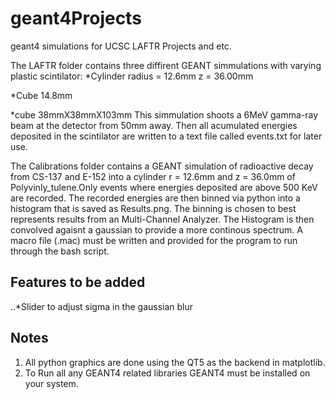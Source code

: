 # geant4Projects
geant4 simulations for UCSC LAFTR Projects and etc.

The LAFTR folder contains three diffirent GEANT simmulations with varying plastic scintilator:
*Cylinder radius = 12.6mm z = 36.00mm

*Cube 14.8mm

*cube 38mmX38mmX103mm
This simmulation shoots a 6MeV gamma-ray beam at the detector from 50mm away. Then all acumulated energies deposited in the scintilator are written to a text file called events.txt for later use. 

The Calibrations folder contains a GEANT simulation of radioactive decay from CS-137 and E-152 into a cylinder r = 12.6mm and z = 36.0mm of Polyvinly_tulene.Only events where energies deposited are above 500 KeV are recorded. The recorded energies are then binned via python into a histogram that is saved as Results.png. The binning is chosen to best represents results from an Multi-Channel Analyzer. The Histogram is then convolved agaisnt a gaussian to provide a more continous spectrum. A macro file (.mac) must be written and provided for the program to run through the bash script. 

## Features to be added 
..*Slider to adjust sigma in the gaussian blur

## Notes 
1. All python graphics are done using the QT5 as the backend in matplotlib. 
2. To Run all any GEANT4 related libraries GEANT4 must be installed on your system.
